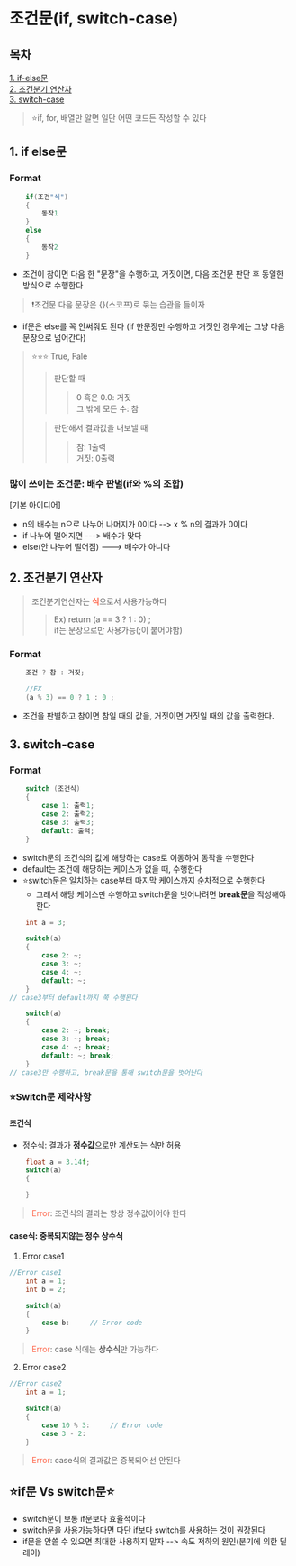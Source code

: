 # 조건문(if, switch-case)

## 목차
[1. if-else문](#1-if-else문)<br>
[2. 조건분기 연산자](#2-조건분기-연산자)<br>
[3. switch-case](#3-switch-case)

> ⭐<span stlye = "color: tomato">if, for, 배열</span>만 알면 일단 어떤 코드든 작성할 수 있다

## 1. if else문

### Format
```c
    if(조건"식")
    {
        동작1
    }
    else
    {
        동작2
    }
```
- 조건이 참이면 다음 한 "문장"을 수행하고, 거짓이면, 다음 조건문 판단 후 동일한 방식으로 수행한다
> ❗조건문 다음 문장은 {}(스코프)로 묶는 습관을 들이자
- if문은 else를 꼭 안써줘도 된다
    (if 한문장만 수행하고 거짓인 경우에는 그냥 다음 문장으로 넘어간다)

> ⭐⭐⭐ True, Fale
> > 판단할 때<br>
> >> 0 혹은 0.0: 거짓<br>
> >> 그 밖에 모든 수: 참
>
>> 판단해서 결과값을 내보낼 때<br>
>> > 참: 1출력<br>
> >> 거짓: 0출력

### 많이 쓰이는 조건문: 배수 판별(if와 %의 조합)

[기본 아이디어]
- n의 배수는 n으로 나누어 나머지가 0이다 --> x % n의 결과가 0이다
- if 나누어 떨어지면 ---> 배수가 맞다
- else(안 나누어 떨어짐) ---> 배수가 아니다

## 2. 조건분기 연산자
> 조건분기연산자는 <span style="color: tomato"> **식**</span>으로서 사용가능하다
> > Ex) return (a == 3 ? 1 : 0) ;<br>
> > if는 문장으로만 사용가능(;이 붙어야함)

### Format
```c
    조건 ? 참 : 거짓;

    //EX
    (a % 3) == 0 ? 1 : 0 ;
```
- 조건을 판별하고 참이면 참일 때의 값을, 거짓이면 거짓일 때의 값을 출력한다.

## 3. switch-case

### Format
```c
    switch (조건식)
    {
        case 1: 출력1;
        case 2: 출력2;
        case 3: 출력3;
        default: 출력;
    }
```
- switch문의 조건식의 값에 해당하는 case로 이동하여 동작을 수행한다
- default는 조건에 해당하는 케이스가 없을 때, 수행한다
- ⭐switch문은 일치하는 case부터 마지막 케이스까지 순차적으로 수행한다
    - 그래서 해당 케이스만 수행하고 switch문을 벗어나려면 **break문**을 작성해야한다
```c
    int a = 3;

    switch(a)
    {
        case 2: ~;
        case 3: ~;
        case 4: ~;
        default: ~;
    }
// case3부터 default까지 쭉 수행된다

    switch(a)
    {
        case 2: ~; break;
        case 3: ~; break;
        case 4: ~; break;
        default: ~; break;
    }
// case3만 수행하고, break문을 통해 switch문을 벗어난다
```

### ⭐Switch문 제약사항

#### 조건식
- 정수식: 결과가 **정수값**으로만 계산되는 식만 허용
```c
    float a = 3.14f;
    switch(a)
    {

    }
```
> <span style="color: tomato">Error</span>: 조건식의 결과는 항상 정수값이어야 한다

#### case식: 중복되지않는 **정수 상수식**
1. Error case1
```c
//Error case1
    int a = 1;
    int b = 2;

    switch(a)
    {
        case b:     // Error code
    }
```
> <span style="color: tomato">Error</span>: case 식에는 **상수식**만 가능하다

2. Error case2
```c
//Error case2
    int a = 1;

    switch(a)
    {
        case 10 % 3:     // Error code
        case 3 - 2:
    }
```
> <span style="color: tomato">Error</span>: case식의 결과값은 중복되어선 안된다

## ⭐if문 Vs switch문⭐

- switch문이 보통 if문보다 효율적이다
- switch문을 사용가능하다면 다단 if보다 switch를 사용하는 것이 권장된다
- if문을 안쓸 수 있으면 최대한 사용하지 말자 --> 속도 저하의 원인(분기에 의한 딜레이)
